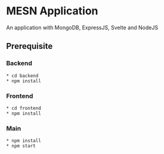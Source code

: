 # MESN Application

An application with MongoDB, ExpressJS, Svelte and NodeJS

## Prerequisite

### Backend

```
* cd backend
* npm install
```

### Frontend

```
* cd frontend
* npm install
```

### Main

```
* npm install
* npm start
```